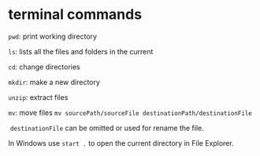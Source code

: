 # terminal commands

`pwd`: print working directory

`ls`: lists all the files and folders in the current

`cd`: change directories

`mkdir`: make a new directory

`unzip`: extract files

`mv`: move files `mv sourcePath/sourceFile destinationPath/destinationFile`

​		`destinationFile` can be omitted or used for rename the file.



In Windows use `start .` to open the current directory in File Explorer.